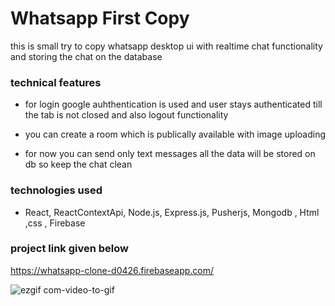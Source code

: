 # Whatsapp First Copy
this is small try to copy whatsapp desktop ui with realtime chat functionality and storing the chat on the database

### technical features

* for login google auhthentication is used and user stays authenticated till the tab is not closed and also logout functionality

* you can create a room which is publically available  with image uploading 

* for now you can send only text messages all the data will be stored on db so keep the chat clean

### technologies used

* React, ReactContextApi, Node.js, Express.js, Pusherjs, Mongodb , Html ,css , Firebase 


### project link given below

https://whatsapp-clone-d0426.firebaseapp.com/

![ezgif com-video-to-gif](https://user-images.githubusercontent.com/17673961/94899042-33845d80-04b0-11eb-9aed-7ff96a9fa13e.gif)
